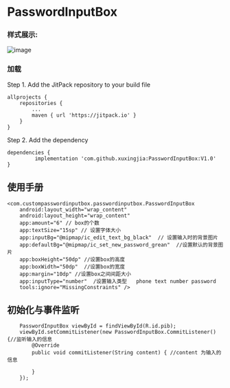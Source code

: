 # PasswordInputBox

### 样式展示:
![image](https://github.com/xuxingjia/PasswordInputBox/blob/master/images/wechat_20190611114704.gif)

### 加载
Step 1. Add the JitPack repository to your build file

	allprojects {
		repositories {
			...
			maven { url 'https://jitpack.io' }
		}
	}

Step 2. Add the dependency

	dependencies {
	         implementation 'com.github.xuxingjia:PasswordInputBox:V1.0'
	}
  
## 使用手册

    <com.custompasswordinputbox.passwordinputbox.PasswordInputBox
        android:layout_width="wrap_content"
        android:layout_height="wrap_content"
        app:amount="6" // box的个数
        app:textSize="15sp" // 设置字体大小
        app:inputBg="@mipmap/ic_edit_text_bg_black"  // 设置输入时的背景图片
        app:defaultBg="@mipmap/ic_set_new_password_grean"  //设置默认的背景图片
        app:boxHeight="50dp" //设置box的高度
        app:boxWidth="50dp"  //设置box的宽度
        app:margin="10dp" //设置box之间间距大小
        app:inputType="number"  /设置输入类型   phone text number password
        tools:ignore="MissingConstraints" />
	
	
## 初始化与事件监听

        PasswordInputBox viewById = findViewById(R.id.pib);
        viewById.setCommitListener(new PasswordInputBox.CommitListener() {//监听输入的信息
            @Override
            public void commitListener(String content) { //content 为输入的信息
	    	
            }
        });

